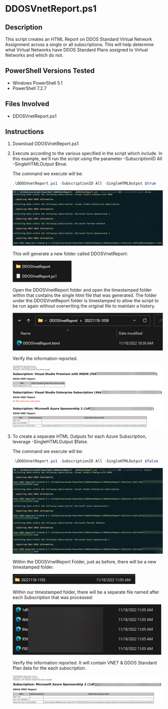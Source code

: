 # DDOSVnetReport.ps1
## Description
This script creates an HTML Report on DDOS Standard Virtual Network Assignment across a single or all subscriptions.  This will help determine what Virtual Networks have DDOS Standard Plans assigned to Virtual Networks and which do not.

## PowerShell Versions Tested
- Windows PowerShell 5.1
- PowerShell 7.2.7

## Files Involved
- DDOSVnetReport.ps1

## Instructions
1. Download DDOSVnetReport.ps1
   
2. Execute according to the various specified in the script which include.  In this example, we'll run the script using the parameter -SubscriptionID All -SingleHTMLOutput $true.

    The command we execute will be:
      ```PowerShell
    .\DDOSVnetReport.ps1 -SubscriptionID All -SingleHTMLOutput $true
    ```
   
    ![Alt text](./DemoScreenshots/demo1.jpg?raw=true)

   This will generate a new folder called DDOSVnetReport:

   ![Alt text](./DemoScreenshots/demo2.jpg?raw=true)

   Open the DDOSVnetReport folder and open the timestamped folder within that contains the single html file that was generated. The folder under the DDOSVnetReport folder is timestamped to allow the script to be run again without overwriting the original file to maintain a history.

    ![Alt text](./DemoScreenshots/demo3.jpg?raw=true)

   Verify the information reported.

    ![Alt text](./DemoScreenshots/demo4.jpg?raw=true)


3. To create a separate HTML Outputs for each Azure Subscription, leverage -SingleHTMLOutput $false.  

     The command we execute will be:
    ```PowerShell
    .\DDOSVnetReport.ps1 -SubscriptionID All -SingleHTMLOutput $false
    ```

    ![Alt text](./DemoScreenshots/demo5.jpg?raw=true)


    Within the DDOSVnetReport Folder, just as before, there will be a new timestamped folder.  

    ![Alt text](./DemoScreenshots/demo6.jpg?raw=true)

    Within our timestamped folder, there will be a separate file named after each Subscription that was processed:

    ![Alt text](./DemoScreenshots/demo7.jpg?raw=true)

    Verify the information reported. It will  contain VNET & DDOS Standard Plan data for the each subscription.

    ![Alt text](./DemoScreenshots/demo8.jpg?raw=true)
